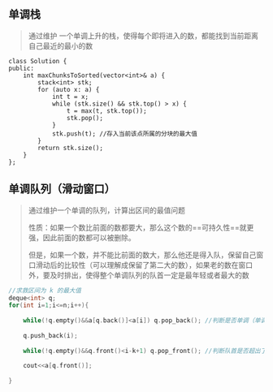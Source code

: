 ## 单调栈

> 通过维护 一个单调上升的栈，使得每个即将进入的数，都能找到当前距离自己最近的最小的数

```c++\
class Solution {
public:
    int maxChunksToSorted(vector<int>& a) {
        stack<int> stk;
        for (auto x: a) {
            int t = x;
            while (stk.size() && stk.top() > x) {
                t = max(t, stk.top());
                stk.pop();
            }
            stk.push(t); //存入当前该点所属的分块的最大值
        }
        return stk.size();
    }
};
```

## 单调队列（滑动窗口）

> 通过维护一个单调的队列，计算出区间的最值问题
>
> 性质：如果一个数比前面的数都要大，那么这个数的==可持久性==就更强，因此前面的数都可以被删除。
>
> 但是，如果一个数，并不能比前面的数大，那么他还是得入队，保留自己窗口滑动后的比较性（可以理解成保留了第二大的数），如果老的数在窗口外，要及时排出，使得整个单调队列的队首一定是最年轻或者最大的数

```c++
//求救区间为 k 的最大值
deque<int> q;
for(int i=1;i<=n;i++){
    
    while(!q.empty()&&a[q.back()]<a[i]) q.pop_back(); //判断是否单调（单调递减），队首最大
    
    q.push_back(i);
    
    while(!q.empty()&&q.front()<i-k+1) q.pop_front(); //判断队首是否超出了窗口，给予删除
    
    cout<<a[q.front()];
    
}

```

